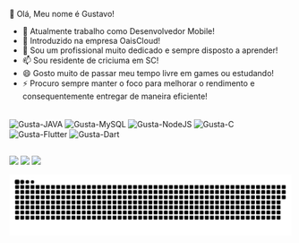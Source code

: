 👋 Olá, Meu nome é Gustavo!

- 🔭 Atualmente trabalho como Desenvolvedor Mobile!
- 🌱 Introduzido na empresa OaisCloud!
- 🤔 Sou um profissional muito dedicado e sempre disposto a aprender!
- 📫 Sou residente de criciuma em SC!
- 😄 Gosto muito de passar meu tempo livre em games ou estudando!
- ⚡ Procuro sempre manter o foco para melhorar o rendimento e consequentemente entregar de maneira eficiente!
  
<div style="display: inline_block"><br>
  <img align="center" alt="Gusta-JAVA" height="30" width="40" src="https://cdn.jsdelivr.net/gh/devicons/devicon/icons/java/java-original.svg" />
  <img align="center" alt="Gusta-MySQL" height="30" width="40" src="https://cdn.jsdelivr.net/gh/devicons/devicon/icons/mysql/mysql-original.svg" />
  <img align="center" alt="Gusta-NodeJS" height="30" width="40" src="https://cdn.jsdelivr.net/gh/devicons/devicon/icons/nodejs/nodejs-original.svg" />
  <img align="center" alt="Gusta-C" height="30" width="40" src="https://cdn.jsdelivr.net/gh/devicons/devicon/icons/c/c-original.svg" />
  <img align="center" alt="Gusta-Flutter" height="30" width="40" src="https://cdn.jsdelivr.net/gh/devicons/devicon/icons/flutter/flutter-original.svg" />
  <img align="center" alt="Gusta-Dart" height="30" width="40" src="https://cdn.jsdelivr.net/gh/devicons/devicon/icons/dart/dart-original.svg" />
  
          
</div>
  
  ##
 
<div> 
  <a href="https://instagram.com/gutasvin" target="_blank"><img src="https://img.shields.io/badge/-Instagram-%23E4405F?style=for-the-badge&logo=instagram&logoColor=white" target="_blank"></a>
  <a href="mailto:gustavo.ddev@gmail.com" target="_blank"><img src="https://img.shields.io/badge/Gmail-D14836?style=for-the-badge&logo=gmail&logoColor=white" target="_blank"></a>
   <a href = "https://www.linkedin.com/in/gustavo-ribeiro-da-silva-042604222/"><img src="https://img.shields.io/badge/LinkedIn-0077B5?style=for-the-badge&logo=linkedin&logoColor=white" target="_blank"></a>
  
</div>
  
  ![Snake animation](https://github.com/Gutasvin/Gutasvin/blob/output/github-contribution-grid-snake.svg)
